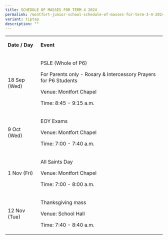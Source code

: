 ```yaml
---
title: SCHEDULE OF MASSES FOR TERM 4 2024
permalink: /montfort-junior-school-schedule-of-masses-for-term-3-4-2024/
variant: tiptap
description: ""
---
```

<table style="minWidth: 50px">
<colgroup>
<col>
<col>
</colgroup>
<tbody>
<tr>
<td rowspan="1" colspan="1">
<p><strong>Date / Day</strong>
</p>
</td>
<td rowspan="1" colspan="1">
<p><strong>Event</strong>
</p>
</td>
</tr>
<tr>
<td rowspan="1" colspan="1">
<p>18 Sep (Wed)</p>
</td>
<td rowspan="1" colspan="1">
<p>PSLE (Whole of P6)</p>
<p>For Parents only - Rosary &amp; Intercessory Prayers for P6 Students</p>
<p>Venue: Montfort Chapel</p>
<p>Time: 8:45 - 9:15 a.m.</p>
</td>
</tr>
<tr>
<td rowspan="1" colspan="1">
<p>9 Oct (Wed)</p>
</td>
<td rowspan="1" colspan="1">
<p>EOY Exams</p>
<p>Venue: Montfort Chapel</p>
<p>Time: 7:00 - 7:40 a.m.</p>
</td>
</tr>
<tr>
<td rowspan="1" colspan="1">
<p>1 Nov (Fri)</p>
</td>
<td rowspan="1" colspan="1">
<p>All Saints Day</p>
<p>Venue: Montfort Chapel</p>
<p>Time: 7:00 - 8:00 a.m.</p>
</td>
</tr>
<tr>
<td rowspan="1" colspan="1">
<p>12 Nov (Tue)</p>
</td>
<td rowspan="1" colspan="1">
<p>Thanksgiving mass</p>
<p>Venue: School Hall</p>
<p>Time: 7:40 - 8:40 a.m.</p>
</td>
</tr>
</tbody>
</table>
<p></p>